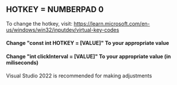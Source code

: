 ## HOTKEY = NUMBERPAD 0

To change the hotkey, visit: https://learn.microsoft.com/en-us/windows/win32/inputdev/virtual-key-codes

#### Change "const int HOTKEY = [VALUE]" To your appropriate value

#### Change "int clickInterval = [VALUE]" To your appropriate value (in miliseconds)

Visual Studio 2022 is recommended for making adjustments
